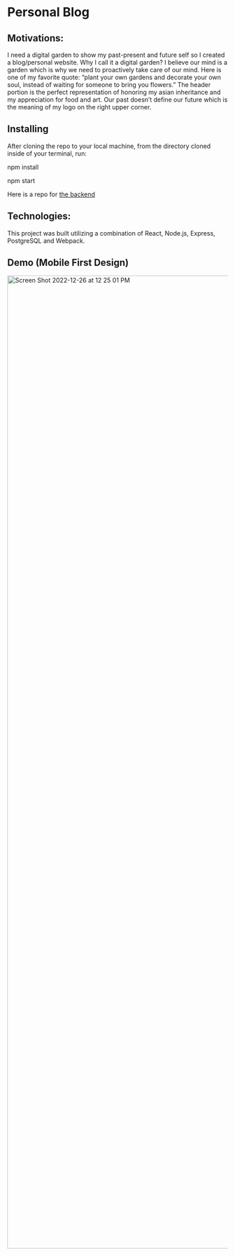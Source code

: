 # Personal Blog 

## Motivations:
I need a digital garden to show my past-present and future self so I created a blog/personal website. Why I call it a digital garden? I believe our mind is a garden which is why we need to proactively take care of our mind. Here is one of my favorite quote: “plant your own gardens and decorate your own soul, instead of waiting for someone to bring you flowers.” The header portion is the perfect representation of honoring my asian inheritance and my appreciation for food and art.  Our past doesn’t define our future which is the meaning of my logo on the right upper corner. 

## Installing
After cloning the repo to your local machine, from the directory cloned inside of your terminal, run:

npm install

npm start

Here is a repo for [the backend](https://github.com/01001101CK/projects-blog-backend)
## Technologies:
This project was built utilizing a combination of React, Node.js, Express, PostgreSQL and Webpack.

## Demo (Mobile First Design)
<img width="2220" alt="Screen Shot 2022-12-26 at 12 25 01 PM" src="https://user-images.githubusercontent.com/112290188/209583995-44ed2e18-5730-4871-8212-5477e6e2a418.png">
